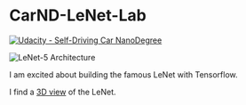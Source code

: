 # CarND-LeNet-Lab[![Udacity - Self-Driving Car NanoDegree](https://s3.amazonaws.com/udacity-sdc/github/shield-carnd.svg)](http://www.udacity.com/drive)![LeNet-5 Architecture](lenet.png)I am excited about building the famous LeNet with Tensorflow. I find a [3D view](http://scs.ryerson.ca/~aharley/vis/conv/) of the LeNet.
